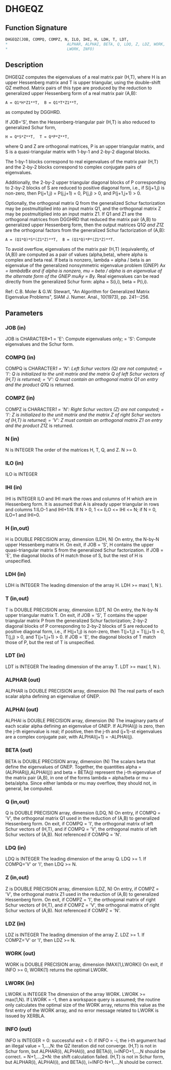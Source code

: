 # DHGEQZ

## Function Signature

```fortran
DHGEQZ(JOB, COMPQ, COMPZ, N, ILO, IHI, H, LDH, T, LDT,
*                          ALPHAR, ALPHAI, BETA, Q, LDQ, Z, LDZ, WORK,
*                          LWORK, INFO)
```

## Description


 DHGEQZ computes the eigenvalues of a real matrix pair (H,T),
 where H is an upper Hessenberg matrix and T is upper triangular,
 using the double-shift QZ method.
 Matrix pairs of this type are produced by the reduction to
 generalized upper Hessenberg form of a real matrix pair (A,B):

    A = Q1*H*Z1**T,  B = Q1*T*Z1**T,

 as computed by DGGHRD.

 If JOB='S', then the Hessenberg-triangular pair (H,T) is
 also reduced to generalized Schur form,

    H = Q*S*Z**T,  T = Q*P*Z**T,

 where Q and Z are orthogonal matrices, P is an upper triangular
 matrix, and S is a quasi-triangular matrix with 1-by-1 and 2-by-2
 diagonal blocks.

 The 1-by-1 blocks correspond to real eigenvalues of the matrix pair
 (H,T) and the 2-by-2 blocks correspond to complex conjugate pairs of
 eigenvalues.

 Additionally, the 2-by-2 upper triangular diagonal blocks of P
 corresponding to 2-by-2 blocks of S are reduced to positive diagonal
 form, i.e., if S(j+1,j) is non-zero, then P(j+1,j) = P(j,j+1) = 0,
 P(j,j) > 0, and P(j+1,j+1) > 0.

 Optionally, the orthogonal matrix Q from the generalized Schur
 factorization may be postmultiplied into an input matrix Q1, and the
 orthogonal matrix Z may be postmultiplied into an input matrix Z1.
 If Q1 and Z1 are the orthogonal matrices from DGGHRD that reduced
 the matrix pair (A,B) to generalized upper Hessenberg form, then the
 output matrices Q1*Q and Z1*Z are the orthogonal factors from the
 generalized Schur factorization of (A,B):

    A = (Q1*Q)*S*(Z1*Z)**T,  B = (Q1*Q)*P*(Z1*Z)**T.

 To avoid overflow, eigenvalues of the matrix pair (H,T) (equivalently,
 of (A,B)) are computed as a pair of values (alpha,beta), where alpha is
 complex and beta real.
 If beta is nonzero, lambda = alpha / beta is an eigenvalue of the
 generalized nonsymmetric eigenvalue problem (GNEP)
    A*x = lambda*B*x
 and if alpha is nonzero, mu = beta / alpha is an eigenvalue of the
 alternate form of the GNEP
    mu*A*y = B*y.
 Real eigenvalues can be read directly from the generalized Schur
 form:
   alpha = S(i,i), beta = P(i,i).

 Ref: C.B. Moler & G.W. Stewart, "An Algorithm for Generalized Matrix
      Eigenvalue Problems", SIAM J. Numer. Anal., 10(1973),
      pp. 241--256.

## Parameters

### JOB (in)

JOB is CHARACTER*1 = 'E': Compute eigenvalues only; = 'S': Compute eigenvalues and the Schur form.

### COMPQ (in)

COMPQ is CHARACTER*1 = 'N': Left Schur vectors (Q) are not computed; = 'I': Q is initialized to the unit matrix and the matrix Q of left Schur vectors of (H,T) is returned; = 'V': Q must contain an orthogonal matrix Q1 on entry and the product Q1*Q is returned.

### COMPZ (in)

COMPZ is CHARACTER*1 = 'N': Right Schur vectors (Z) are not computed; = 'I': Z is initialized to the unit matrix and the matrix Z of right Schur vectors of (H,T) is returned; = 'V': Z must contain an orthogonal matrix Z1 on entry and the product Z1*Z is returned.

### N (in)

N is INTEGER The order of the matrices H, T, Q, and Z. N >= 0.

### ILO (in)

ILO is INTEGER

### IHI (in)

IHI is INTEGER ILO and IHI mark the rows and columns of H which are in Hessenberg form. It is assumed that A is already upper triangular in rows and columns 1:ILO-1 and IHI+1:N. If N > 0, 1 <= ILO <= IHI <= N; if N = 0, ILO=1 and IHI=0.

### H (in,out)

H is DOUBLE PRECISION array, dimension (LDH, N) On entry, the N-by-N upper Hessenberg matrix H. On exit, if JOB = 'S', H contains the upper quasi-triangular matrix S from the generalized Schur factorization. If JOB = 'E', the diagonal blocks of H match those of S, but the rest of H is unspecified.

### LDH (in)

LDH is INTEGER The leading dimension of the array H. LDH >= max( 1, N ).

### T (in,out)

T is DOUBLE PRECISION array, dimension (LDT, N) On entry, the N-by-N upper triangular matrix T. On exit, if JOB = 'S', T contains the upper triangular matrix P from the generalized Schur factorization; 2-by-2 diagonal blocks of P corresponding to 2-by-2 blocks of S are reduced to positive diagonal form, i.e., if H(j+1,j) is non-zero, then T(j+1,j) = T(j,j+1) = 0, T(j,j) > 0, and T(j+1,j+1) > 0. If JOB = 'E', the diagonal blocks of T match those of P, but the rest of T is unspecified.

### LDT (in)

LDT is INTEGER The leading dimension of the array T. LDT >= max( 1, N ).

### ALPHAR (out)

ALPHAR is DOUBLE PRECISION array, dimension (N) The real parts of each scalar alpha defining an eigenvalue of GNEP.

### ALPHAI (out)

ALPHAI is DOUBLE PRECISION array, dimension (N) The imaginary parts of each scalar alpha defining an eigenvalue of GNEP. If ALPHAI(j) is zero, then the j-th eigenvalue is real; if positive, then the j-th and (j+1)-st eigenvalues are a complex conjugate pair, with ALPHAI(j+1) = -ALPHAI(j).

### BETA (out)

BETA is DOUBLE PRECISION array, dimension (N) The scalars beta that define the eigenvalues of GNEP. Together, the quantities alpha = (ALPHAR(j),ALPHAI(j)) and beta = BETA(j) represent the j-th eigenvalue of the matrix pair (A,B), in one of the forms lambda = alpha/beta or mu = beta/alpha. Since either lambda or mu may overflow, they should not, in general, be computed.

### Q (in,out)

Q is DOUBLE PRECISION array, dimension (LDQ, N) On entry, if COMPQ = 'V', the orthogonal matrix Q1 used in the reduction of (A,B) to generalized Hessenberg form. On exit, if COMPQ = 'I', the orthogonal matrix of left Schur vectors of (H,T), and if COMPQ = 'V', the orthogonal matrix of left Schur vectors of (A,B). Not referenced if COMPQ = 'N'.

### LDQ (in)

LDQ is INTEGER The leading dimension of the array Q. LDQ >= 1. If COMPQ='V' or 'I', then LDQ >= N.

### Z (in,out)

Z is DOUBLE PRECISION array, dimension (LDZ, N) On entry, if COMPZ = 'V', the orthogonal matrix Z1 used in the reduction of (A,B) to generalized Hessenberg form. On exit, if COMPZ = 'I', the orthogonal matrix of right Schur vectors of (H,T), and if COMPZ = 'V', the orthogonal matrix of right Schur vectors of (A,B). Not referenced if COMPZ = 'N'.

### LDZ (in)

LDZ is INTEGER The leading dimension of the array Z. LDZ >= 1. If COMPZ='V' or 'I', then LDZ >= N.

### WORK (out)

WORK is DOUBLE PRECISION array, dimension (MAX(1,LWORK)) On exit, if INFO >= 0, WORK(1) returns the optimal LWORK.

### LWORK (in)

LWORK is INTEGER The dimension of the array WORK. LWORK >= max(1,N). If LWORK = -1, then a workspace query is assumed; the routine only calculates the optimal size of the WORK array, returns this value as the first entry of the WORK array, and no error message related to LWORK is issued by XERBLA.

### INFO (out)

INFO is INTEGER = 0: successful exit < 0: if INFO = -i, the i-th argument had an illegal value = 1,...,N: the QZ iteration did not converge. (H,T) is not in Schur form, but ALPHAR(i), ALPHAI(i), and BETA(i), i=INFO+1,...,N should be correct. = N+1,...,2*N: the shift calculation failed. (H,T) is not in Schur form, but ALPHAR(i), ALPHAI(i), and BETA(i), i=INFO-N+1,...,N should be correct.

